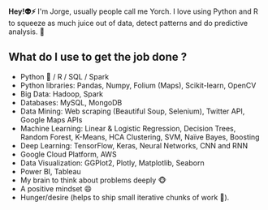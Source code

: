
 **Hey!:alien:⚡** I'm Jorge, usually people call me Yorch. I love using Python and R to squeeze as much juice out of data, detect patterns and do predictive analysis. 💬

## What do I use to get the job done ?

- Python :snake: / R / SQL / Spark
- Python libraries: Pandas, Numpy, Folium (Maps), Scikit-learn, OpenCV
- Big Data: Hadoop, Spark
- Databases: MySQL, MongoDB
- Data Mining: Web scraping (Beautiful Soup, Selenium), Twitter API, Google Maps APIs
- Machine Learning: Linear & Logistic Regression, Decision Trees, Random Forest, K-Means, HCA Clustering, SVM, Naïve Bayes, Boosting
- Deep Learning: TensorFlow, Keras, Neural Networks, CNN and RNN
- Google Cloud Platform, AWS
- Data Visualization: GGPlot2, Plotly, Matplotlib, Seaborn
- Power BI, Tableau
- My brain to think about problems deeply :monkey_face:
- A positive mindset 😄
- Hunger/desire (helps to ship small iterative chunks of work 🐐).


